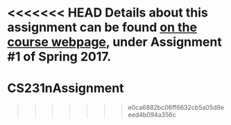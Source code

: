 <<<<<<< HEAD
Details about this assignment can be found [on the course webpage](http://cs231n.github.io/), under Assignment #1 of Spring 2017.
=======
# CS231nAssignment
>>>>>>> e0ca6882bc06ff6632cb5a05d8eeed4b094a356c
